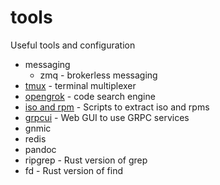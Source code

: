 # tools

Useful tools and configuration

- messaging
  - zmq - brokerless messaging 
- [tmux](tmux.md) - terminal multiplexer 
- [opengrok](opengrok.md) - code search engine
- [iso and rpm](iso_rpm.md) - Scripts to extract iso and rpms
- [grpcui](grpcui.md) - Web GUI to use GRPC services
- gnmic
- redis
- pandoc
- ripgrep - Rust version of grep
- fd - Rust version of find
